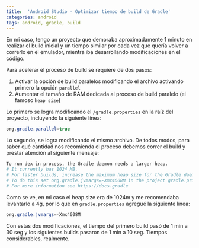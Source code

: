 ```yaml
---
title:  'Android Studio - Optimizar tiempo de build de Gradle'
categories: android 
tags: android, gradle, build
---
```


En mi caso, tengo un proyecto que demoraba aproximadamente 1 minuto en realizar el build inicial
y un tiempo similar por cada vez que quería volver a correrlo en el emulador, mientra iba desarrollando
modificaciones en el código.

Para acelerar el proceso de build se requiere de dos pasos:

1. Activar la opción de build paralelos modificando el archivo activando primero la opción `parallel`
1. Aumentar el tamaño de RAM dedicada al proceso de build paralelo (el famoso `heap size`)

Lo primero se logra modificando el `/gradle.properties` en la raíz del proyecto, incluyendo la siguiente línea:

```java
org.gradle.parallel=true
```

Lo segundo, se logra modificando el mismo archivo. De todos modos, para saber qué cantidad nos recomienda el proceso
debemos correr el build y prestar atención al siguiente mensaje:

```bash
To run dex in process, the Gradle daemon needs a larger heap.
# It currently has 1024 MB.
# For faster builds, increase the maximum heap size for the Gradle daemon to at least 4608 MB (based on the dexOptions.javaMaxHeapSize = 4g).
# To do this set org.gradle.jvmargs=-Xmx4608M in the project gradle.properties.
# For more information see https://docs.gradle
```

Como se ve, en mi caso el heap size era de 1024m y me recomendaba levantarlo a 4g, por lo que en `gradle.properties`
agregué la siguiente línea:

```java
org.gradle.jvmargs=-Xmx4608M 
```

Con estas dos modificaciones, el tiempo del primero build pasó de 1 min a 30 seg y los siguientes builds pasaron de 1 min a 10 seg.
Tiempos considerables, realmente.
